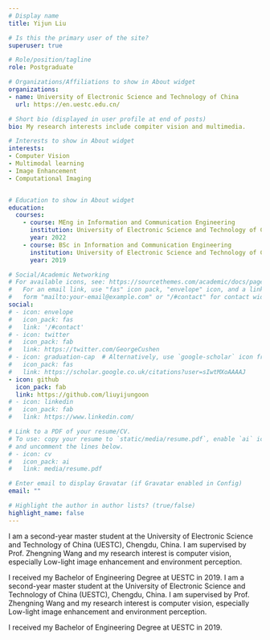 ```yaml
---
# Display name
title: Yijun Liu

# Is this the primary user of the site?
superuser: true

# Role/position/tagline
role: Postgraduate

# Organizations/Affiliations to show in About widget
organizations:
- name: University of Electronic Science and Technology of China
  url: https://en.uestc.edu.cn/

# Short bio (displayed in user profile at end of posts)
bio: My research interests include compiter vision and multimedia.

# Interests to show in About widget
interests:
- Computer Vision
- Multimodal learning
- Image Enhancement
- Computational Imaging


# Education to show in About widget
education:
  courses:
    - course: MEng in Information and Communication Engineering
      institution: University of Electronic Science and Technology of China
      year: 2022  
    - course: BSc in Information and Communication Engineering
      institution: University of Electronic Science and Technology of China
      year: 2019

# Social/Academic Networking
# For available icons, see: https://sourcethemes.com/academic/docs/page-builder/#icons
#   For an email link, use "fas" icon pack, "envelope" icon, and a link in the
#   form "mailto:your-email@example.com" or "/#contact" for contact widget.
social:
# - icon: envelope
#   icon_pack: fas
#   link: '/#contact'
# - icon: twitter
#   icon_pack: fab
#   link: https://twitter.com/GeorgeCushen
# - icon: graduation-cap  # Alternatively, use `google-scholar` icon from `ai` icon pack
#   icon_pack: fas
#   link: https://scholar.google.co.uk/citations?user=sIwtMXoAAAAJ
- icon: github
  icon_pack: fab
  link: https://github.com/liuyijungoon
# - icon: linkedin
#   icon_pack: fab
#   link: https://www.linkedin.com/

# Link to a PDF of your resume/CV.
# To use: copy your resume to `static/media/resume.pdf`, enable `ai` icons in `params.toml`, 
# and uncomment the lines below.
# - icon: cv
#   icon_pack: ai
#   link: media/resume.pdf

# Enter email to display Gravatar (if Gravatar enabled in Config)
email: ""

# Highlight the author in author lists? (true/false)
highlight_name: false
---
```


I am a second-year master student at the University of Electronic Science and Technology of China (UESTC), Chengdu, China. I am supervised by Prof. Zhengning Wang and my research interest is computer vision, especially Low-light image enhancement and environment perception.

I received my Bachelor of Engineering Degree at UESTC in 2019.
I am a second-year master student at the University of Electronic Science and Technology of China (UESTC), Chengdu, China. I am supervised by Prof. Zhengning Wang and my research interest is computer vision, especially Low-light image enhancement and environment perception.

I received my Bachelor of Engineering Degree at UESTC in 2019.

<!-- {{< icon name="download" pack="fas" >}} Download my {{< staticref "media/demo_resume.pdf" "newtab" >}}resumé{{< /staticref >}} or {{< staticref "media/demo_resume.pdf" "newtab" >}}简历{{< /staticref >}}. -->
